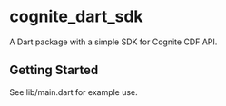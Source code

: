 # cognite_dart_sdk

A Dart package with a simple SDK for Cognite CDF API.

## Getting Started

See lib/main.dart for example use.
